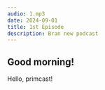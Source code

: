 ```yaml
---
audio: 1.mp3
date: 2024-09-01
title: 1st Episode
description: Bran new podcast
---
```


## Good morning!

Hello, primcast!

